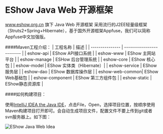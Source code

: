 # EShow Java Web 开源框架

www.eshow.org.cn 旗下 Java Web 开源框架
采用流行的J2EE轻量级框架（Struts2+Spring+Hibernate），基于国外开源框架Appfuse，我们可以简称Appfuse中文加强版。

####Maven工程介绍：
| 工程名称        | 描述                      | 
| --------------- | ------------------------- |
| eshow-api       |  EShow API接口系统        |
| eshow-www       |  EShow 主网站平台         |
| eshow-manage    |  ESHow 后台管理系统       |
| eshow-core      |  EShow 核心包             |
| eshow-model     |  EShow 实体类（Hibernate）|
| eshow-service   |  EShow 服务层             |
| eshow-dao       |  EShow 数据库操作层       |
| eshow-web-common|  EShow Web基础包          |
| eshow-component |  EShow 第三方组件包       |
| eshow-static    |  EShow静态资源库          |

####如何构建项目：

使用[IntelliJ IDEA the Java IDE](https://www.jetbrains.com/idea/download/)，点击File，Open，选择项目位置，按顺序使用Maven构建项目打开即可。会自动生成项目文件，配置文件不要上传到git或者svn服务器上。如下图：

![EShow Java Web Idea](http://eshow.u.qiniudn.com/eshow-web-idea.png!super.jpg)
